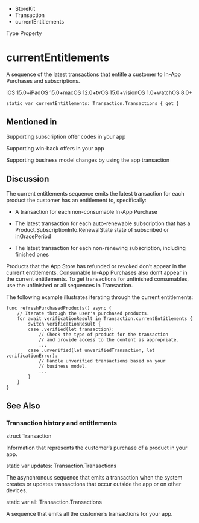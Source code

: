 

- StoreKit
- Transaction
-  currentEntitlements 

Type Property

# currentEntitlements

A sequence of the latest transactions that entitle a customer to In-App Purchases and subscriptions.

iOS 15.0+iPadOS 15.0+macOS 12.0+tvOS 15.0+visionOS 1.0+watchOS 8.0+

``` source
static var currentEntitlements: Transaction.Transactions { get }
```

## Mentioned in 

Supporting subscription offer codes in your app

Supporting win-back offers in your app

Supporting business model changes by using the app transaction

## Discussion

The current entitlements sequence emits the latest transaction for each product the customer has an entitlement to, specifically:

- A transaction for each non-consumable In-App Purchase

- The latest transaction for each auto-renewable subscription that has a Product.SubscriptionInfo.RenewalState state of subscribed or inGracePeriod

- The latest transaction for each non-renewing subscription, including finished ones

Products that the App Store has refunded or revoked don’t appear in the current entitlements. Consumable In-App Purchases also don’t appear in the current entitlements. To get transactions for unfinished consumables, use the unfinished or all sequences in Transaction.

The following example illustrates iterating through the current entitlements:

```
func refreshPurchasedProducts() async {
    // Iterate through the user's purchased products.
    for await verificationResult in Transaction.currentEntitlements {
        switch verificationResult {
        case .verified(let transaction):
            // Check the type of product for the transaction
            // and provide access to the content as appropriate.
            ...
        case .unverified(let unverifiedTransaction, let verificationError):
            // Handle unverified transactions based on your
            // business model.
            ...
        }
    }
}
```

## See Also

### Transaction history and entitlements

struct Transaction

Information that represents the customer’s purchase of a product in your app.

static var updates: Transaction.Transactions

The asynchronous sequence that emits a transaction when the system creates or updates transactions that occur outside the app or on other devices.

static var all: Transaction.Transactions

A sequence that emits all the customer’s transactions for your app.

